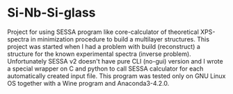 # Si-Nb-Si-glass
Project for using SESSA program like core-calculator of theoretical XPS-spectra in minimization procedure to build a multilayer structures.
This project was started when I had a problem with build (reconstruct) a structure for the known experimental spectra (inverse problem).
Unfortunately SESSA v2 doesn't have pure CLI (no-gui) version and I wrote a special wrapper on C and python to call SESSA calculator for each automatically created input file.
This program was tested only on GNU Linux OS together with a Wine program and Anaconda3-4.2.0.


